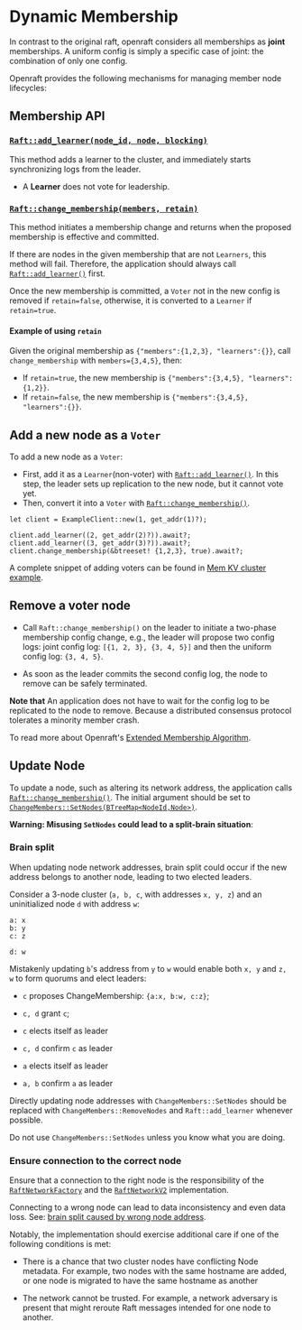 # Dynamic Membership

In contrast to the original raft, openraft considers all memberships as **joint** memberships.
A uniform config is simply a specific case of joint: the combination of only one config.

Openraft provides the following mechanisms for managing member node lifecycles:


## Membership API

### [`Raft::add_learner(node_id, node, blocking)`][`Raft::add_learner()`]

This method adds a learner to the cluster,
and immediately starts synchronizing logs from the leader.

- A **Learner** does not vote for leadership.


### [`Raft::change_membership(members, retain)`][`Raft::change_membership()`]

This method initiates a membership change and returns when the proposed
membership is effective and committed.

If there are nodes in the given membership that are not `Learners`, this method will fail.
Therefore, the application should always call [`Raft::add_learner()`] first.

Once the new membership is committed, a `Voter` not in the new config is removed if `retain=false`,
otherwise, it is converted to a `Learner` if `retain=true`.


#### Example of using `retain`

Given the original membership as `{"members":{1,2,3}, "learners":{}}`,
call `change_membership` with `members={3,4,5}`, then:

- If `retain=true`,  the new membership is `{"members":{3,4,5}, "learners":{1,2}}`.
- If `retain=false`, the new membership is `{"members":{3,4,5}, "learners":{}}`.


## Add a new node as a `Voter`

To add a new node as a `Voter`:
- First, add it as a `Learner`(non-voter) with [`Raft::add_learner()`].
  In this step, the leader sets up replication to the new node, but it cannot vote yet.
- Then, convert it into a `Voter` with [`Raft::change_membership()`].

```ignore
let client = ExampleClient::new(1, get_addr(1)?);

client.add_learner((2, get_addr(2)?)).await?;
client.add_learner((3, get_addr(3)?)).await?;
client.change_membership(&btreeset! {1,2,3}, true).await?;
```

A complete snippet of adding voters can be found in [Mem KV cluster example](https://github.com/datafuselabs/openraft/blob/d041202a9f30b704116c324a6adc4f2ec28029fa/examples/raft-kv-memstore/tests/cluster/test_cluster.rs#L75-L103).


## Remove a voter node

-   Call `Raft::change_membership()` on the leader to initiate a two-phase
    membership config change, e.g., the leader will propose two config logs:
    joint config log: `[{1, 2, 3}, {3, 4, 5}]` and then the uniform config log:
    `{3, 4, 5}`.

-   As soon as the leader commits the second config log, the node to remove can
    be safely terminated.

**Note that** An application does not have to wait for the config log to be
replicated to the node to remove. Because a distributed consensus protocol
tolerates a minority member crash.


To read more about Openraft's [Extended Membership Algorithm][`extended_membership`].


## Update Node

To update a node, such as altering its network address,
the application calls [`Raft::change_membership()`][].
The initial argument should be set to [`ChangeMembers::SetNodes(BTreeMap<NodeId,Node>)`][`ChangeMembers::SetNodes`].

**Warning: Misusing `SetNodes` could lead to a split-brain situation**:

### Brain split

When updating node network addresses,
brain split could occur if the new address belongs to another node,
leading to two elected leaders.

Consider a 3-node cluster (`a, b, c`, with addresses `x, y, z`) and an
uninitialized node `d` with address `w`:

```text
a: x
b: y
c: z

d: w
```

Mistakenly updating `b`'s address from `y` to `w` would enable both `x, y` and `z, w` to form quorums and elect leaders:

- `c` proposes ChangeMembership: `{a:x, b:w, c:z}`;
- `c, d` grant `c`;

- `c` elects itself as leader
- `c, d` confirm `c` as leader

- `a` elects itself as leader
- `a, b` confirm `a` as leader


Directly updating node addresses with `ChangeMembers::SetNodes`
should be replaced with `ChangeMembers::RemoveNodes` and `Raft::add_learner` whenever possible.

Do not use `ChangeMembers::SetNodes` unless you know what you are doing.


### Ensure connection to the correct node

Ensure that a connection to the right node is the responsibility
of the [`RaftNetworkFactory`] and the [`RaftNetworkV2`] implementation.

Connecting to a wrong node can lead to data inconsistency and even data loss.
See: [brain split caused by wrong node address][`docs::brain-split`].

Notably, the implementation should exercise additional care if one of the following conditions is met:

* There is a chance that two cluster nodes have conflicting Node metadata.
  For example, two nodes with the same hostname are added,
  or one node is migrated to have the same hostname as another

* The network cannot be trusted.
  For example, a network adversary is present that might reroute Raft messages intended for one node to another.



[`ChangeMembers::SetNodes`]: `crate::change_members::ChangeMembers::SetNodes`
[`Raft::add_learner()`]: `crate::Raft::add_learner`
[`Raft::change_membership()`]: `crate::Raft::change_membership`
[`extended_membership`]: `crate::docs::data::extended_membership`

[`RaftNetworkFactory`]:                 `crate::network::RaftNetworkFactory`
[`RaftNetworkV2`]:                      `crate::network::v2::RaftNetworkV2`

[`docs::brain-split`]:                  `crate::docs::cluster_control::dynamic_membership#brain-split`
